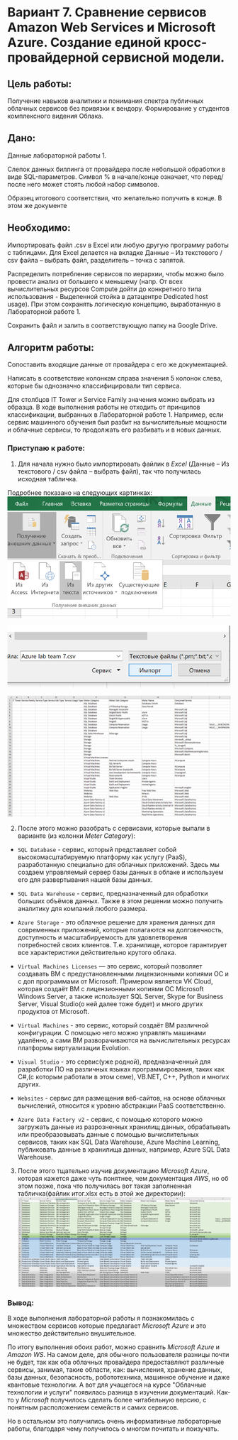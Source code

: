 # Вариант 7. Сравнение сервисов Amazon Web Services и Microsoft Azure. Создание единой кросс-провайдерной сервисной модели.

## Цель работы: 
Получение навыков аналитики и понимания спектра публичных облачных сервисов без привязки к вендору. Формирование у студентов комплексного видения Облака. 
## Дано: 
Данные лабораторной работы 1.

Слепок данных биллинга от провайдера после небольшой обработки в виде SQL-параметров. Символ % в начале/конце означает, что перед/после него может стоять любой набор символов.

Образец итогового соответствия, что желательно получить в конце. В этом же документе  
## Необходимо: 
Импортировать файл .csv в Excel или любую другую программу работы с таблицами. Для Excel делается на вкладке Данные – Из текстового / csv файла – выбрать файл, разделитель – точка с запятой.

Распределить потребление сервисов по иерархии, чтобы можно было провести анализ от большего к меньшему (напр. От всех вычислительных ресурсов Compute дойти до конкретного типа использования - Выделенной стойка в датацентре Dedicated host usage). При этом сохранять логическую концепцию, выработанную в Лабораторной работе 1.

Сохранить файл и залить в соответствующую папку на Google Drive.
## Алгоритм работы: 
Сопоставить входящие данные от провайдера с его же документацией. 

Написать в соответствие колонкам справа значения 5 колонок слева, которые бы однозначно классифицировали тип сервиса. 

Для столбцов IT Tower и Service Family значения можно выбрать из образца. В ходе выполнения работы не отходить от принципов классификации, выбранных в Лабораторной работе 1. 
Например, если сервис машинного обучения был разбит на вычислительные мощности и облачные сервисы, то продолжать его разбивать и в новых данных.

### Приступаю к работе:
1. Для начала нужно было импортировать файлик в _Excel_ (Данные – Из текстового / csv файла – выбрать файл), так что получилась исходная табличка.

Подробнее показано на следующих картинках:
![Image alt](lab2photo/1.png)

![Image alt](lab2photo/2.png)

![Image alt](lab2photo/3.png)

2. После этого можно разобрать с сервисами, которые выпали в варианте (из колонки _Meter Category_):
- `SQL Database` - сервис, который представляет 
собой высокомасштабируемую платформу как услугу (PaaS), разработанную специально 
для облачных приложений. Здесь мы создаем управляемый сервер базы данных в облаке 
и используем его для развертывания нашей базы данных. 

- `SQL Data Warehouse` - сервис, предназначенный для обработки больших объёмов 
данных. Также в этом решении можно получить аналитику для компаний любого размера.

- `Azure Storage` - это облачное решение для хранения данных для современных 
приложений, которые полагаются на долговечность, доступность и масштабируемость 
для удовлетворения потребностей своих клиентов. Т.е. хранилище, которое 
гарантирует все характеристики действительно крутого облака.

- `Virtual Machines Licenses` — это сервис, который позволяет создавать ВМ с 
предустановленными лицензионными копиями ОС и с доп программами от Microsoft.
Примером является VK Cloud, которая создаёт ВМ с лицензионными копиями 
ОС Microsoft Windows Server, а также использует SQL Server, Skype for Business 
Server, Visual Studio(о ней далее тоже будет) и много других продуктов от 
Microsoft.

- `Virtual Machines` - это сервис, который создаёт ВМ различной конфигурации. С 
помощью него можно управлять машинами удалённо, а сами ВМ разворачиваются на 
вычислительных ресурсах платформы виртуализации Evolution.

- `Visual Studio` - это сервис(уже родной), предназначенный для разработки 
ПО на различных языках программирования, таких как C#,(с которым работали в этом 
семе), VB.NET, C++, Python и многих других. 

- `Websites` - сервис для размещения веб-сайтов, на основе облачных вычислений, 
относится к уровню абстракции PaaS соответственно.

- `Azure Data Factory v2` - сервис, с помощью которого можно загружать данные из 
разрозненных хранилищ данных, обрабатывать или преобразовывать данные с помощью 
вычислительных сервисов, таких как SQL Data Warehouse, Azure Machine Learning,
публиковать данные в хранилища данных, например, Azure SQL Data Warehouse.

3. После этого тщательно изучив документацию _Microsoft Azure_, которая кажется даже чуть понятнее, чем документация _AWS_, но об этом позже, пока что получилась вот такая заполненная
   табличка(файлик итог.xlsx есть в этой же директории):
   ![Image alt](lab2photo/4.png)

### Вывод:
В ходе выполнения лабораторной работы я познакомилась с множеством сервисов которые предлагает _Microsoft Azure_ и это множество действительно внушительное. 

По итогу выполнения обоих работ, можно сравнить _Microsoft Azure_ и _Amazon WS_. На самом деле, для обычного пользователя разницы почти не будет, так как оба облачных провайдера предоставляют 
различные сервисы, занимая, такие области, как: вычисления, хранение данных, базы данных, безопасность, робототехника, машинное обучение и даже квантовые технологии. А вот для учащегося на 
курсе "Облачные технологии и услуги" появилась разница в изучении документаций. Как-то у _Microsoft_ получилось сделать более читабельную версию, с понятным расположением семейств и самих 
сервисов.

Но в остальном это получились очень информативные лабораторные работы, благодаря чему получилось о многом почитать и поизучать.
